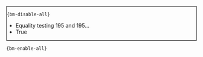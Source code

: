 <div style="border:1px solid black;">

`{bm-disable-all}`

 * Equality testing 195 and 195...
 * True
</div>

`{bm-enable-all}`

